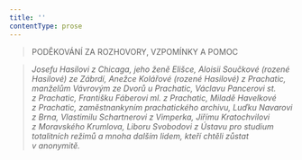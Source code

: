 ```yaml
---
title: ''
contentType: prose
---
```


<section>

> PODĚKOVÁNÍ ZA ROZHOVORY, VZPOMÍNKY A POMOC

> _Josefu Hasilovi z Chicaga, jeho ženě Elišce, Aloisii Součkové (rozené Hasilové) ze Zábrdí, Anežce Kolářové (rozené Hasilové) z Prachatic, manželům Vávrovým ze Dvorů u Prachatic, Václavu Pancerovi st. z Prachatic, Františku Fáberovi ml. z Prachatic, Miladě Havelkové z Prachatic, zaměstnankyním prachatického archivu, Luďku Navarovi z Brna, Vlastimilu Schartnerovi z Vimperka, Jiřímu Kratochvilovi z Moravského Krumlova, Liboru Svobodovi z Ústavu pro studium totalitních režimů a mnoha dalším lidem, kteří chtěli zůstat v anonymitě._

</section>
